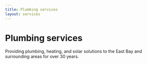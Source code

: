 ```yaml
---
title: Plumbing services
layout: services
---
```


# Plumbing services

Providing plumbing, heating, and solar solutions to the East Bay and surrounding areas for over 30 years.
